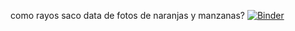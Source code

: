 como rayos saco data de fotos de naranjas y manzanas?
[![Binder](https://mybinder.org/badge_logo.svg)](https://mybinder.org/v2/gh/johiny/apple-orange-dataset.git/HEAD)
